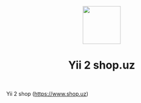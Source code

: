 <p align="center">
    <a href="https://github.com/yiisoft" target="_blank">
        <img src="https://avatars0.githubusercontent.com/u/993323" height="100px">
    </a>
    <h1 align="center">Yii 2 shop.uz</h1>
    <br>
</p>

Yii 2 shop (https://www.shop.uz)
